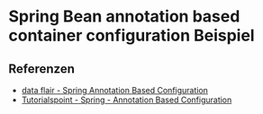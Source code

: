 # Spring Bean annotation based container configuration Beispiel



## Referenzen
* [data flair - Spring Annotation Based Configuration](https://data-flair.training/blogs/spring-annotation/)
*  [Tutorialspoint - Spring - Annotation Based Configuration](https://www.tutorialspoint.com/spring/spring_annotation_based_configuration.htm)
